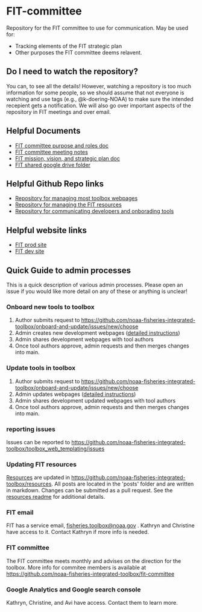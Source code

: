 # FIT-committee

Repository for the FIT committee to use for communication. May be used for:
 - Tracking elements of the FIT strategic plan
 - Other purposes the FIT committee deems relavent.

## Do I need to watch the repository?

You can, to see all the details! However, watching a repository is too much information for some people, so we should assume that not everyone is watching and use tags (e.g., @k-doering-NOAA) to make sure the intended recepient gets a notification. We will also go over important aspects of the repository in FIT meetings and over email.

## Helpful Documents
- [FIT committee purpose and roles doc](https://docs.google.com/document/d/17QNyOUledJpV_Uw7soKffRO-DIPQi9p8AjSEmXkQpQA/edit)
- [FIT committee meeting notes](https://docs.google.com/document/d/12CVGWsHG4vBYvwzmViyomfzN9CWcrCuuKH94m1364Dk/edit)
- [FIT mission, vision, and strategic plan doc](https://docs.google.com/document/d/1Pv3z64fK2r5hpvFhsdkn2r5kXB8ZVImoz3KzfIg_DPI/edit)
- [FIT shared google drive folder](https://drive.google.com/drive/folders/17YrvlA4RyagUAQNbMMj2LtMSFHnpV6Hf)

## Helpful Github Repo links

- [Repository for managing most toolbox webpages](https://github.com/noaa-fisheries-integrated-toolbox/toolbox_web_templating)
- [Repository for managing the FIT resources](https://github.com/noaa-fisheries-integrated-toolbox/resources)
- [Repository for communicating developers and onborading tools](https://github.com/noaa-fisheries-integrated-toolbox/onboard-and-update)

## Helpful website links
- [FIT prod site](https://noaa-fisheries-integrated-toolbox.github.io/)
- [FIT dev site](https://noaa-fisheries-integrated-toolbox.github.io/fit-dev/)

## Quick Guide to admin processes

This is a quick description of various admin processes. Please open an issue if you would like more detail on any of these or anything is unclear!

### Onboard new tools to toolbox
1. Author submits request to https://github.com/noaa-fisheries-integrated-toolbox/onboard-and-update/issues/new/choose
2. Admin creates new development webpages ([detailed instructions](https://github.com/noaa-fisheries-integrated-toolbox/toolbox_web_templating#how-to-update-or-add-tool-landing-pages))
3. Admin shares development webpages with tool authors
4. Once tool authors approve, admin requests and then merges changes into main.

### Update tools in toolbox
1. Author submits request to https://github.com/noaa-fisheries-integrated-toolbox/onboard-and-update/issues/new/choose
2. Admin updates webpages ([detailed instructions](https://github.com/noaa-fisheries-integrated-toolbox/toolbox_web_templating#how-to-update-or-add-tool-landing-pages))
3. Admin shares development updated webpages with tool authors
4. Once tool authors approve, admin requests and then merges changes into main.

### reporting issues

Issues can be reported to https://github.com/noaa-fisheries-integrated-toolbox/toolbox_web_templating/issues

### Updating FIT resources

[Resources](https://noaa-fisheries-integrated-toolbox.github.io/resources/) are updated in https://github.com/noaa-fisheries-integrated-toolbox/resources. All posts are located in the 'posts' folder and are written in markdown. Changes can be submitted as a pull request. See the [resources readme](https://github.com/noaa-fisheries-integrated-toolbox/resources#readme) for additional details.

### FIT email

FIT has a service email, fisheries.toolbox@noaa.gov . Kathryn and Christine have access to it. Contact Kathryn if more info is needed.

### FIT committee

The FIT committee meets monthly and advises on the direction for the toolbox. More info for commitee members is available at https://github.com/noaa-fisheries-integrated-toolbox/fit-committee

### Google Analytics and Google search console

Kathryn, Christine, and Avi have access. Contact them to learn more.

